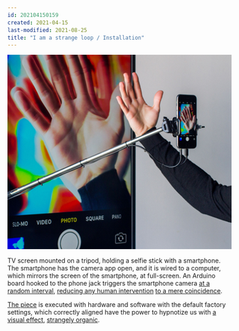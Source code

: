 ```yaml
---
id: 202104150159
created: 2021-04-15
last-modified: 2021-08-25
title: "I am a strange loop / Installation"
---
```

![](../assets/202104150159.jpg)

TV screen mounted on a tripod, holding a selfie stick with a smartphone. The smartphone has the camera app open, and it is wired to a computer, which mirrors the screen of the smartphone, at full-screen. An Arduino board hooked to the phone jack triggers the smartphone camera [at a random interval]([[202104150222]]), [reducing any human intervention]([[202104150315]]) [to a mere coincidence]([[202104150234]]).

[The piece]([[202103150108]]) is executed with hardware and software with the default factory settings, which correctly aligned have the power to hypnotize us with [a visual effect]([[202104150237]]), [strangely organic]([[202104150322]]).